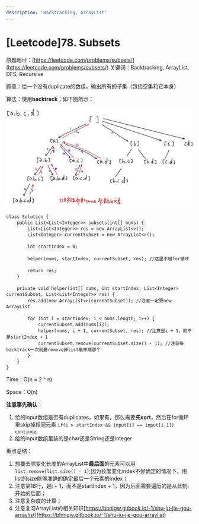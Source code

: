 ```yaml
---
description: 'Backtracking, ArrayList'
---
```


# \[Leetcode\]78. Subsets

原题地址：[https://leetcode.com/problems/subsets/](https://leetcode.com/problems/subsets/) 关键词：Backtracking, ArrayList, DFS, Recursive

题意：给一个没有duplicate的数组，输出所有的子集（包括空集和它本身）

算法：使用**backtrack**；如下图所示：

![](.gitbook/assets/picture1.jpg)



```text
class Solution {
    public List<List<Integer>> subsets(int[] nums) {
        List<List<Integer>> res = new ArrayList<>();
        List<Integer> currentSubset = new ArrayList<>();
        
        int startIndex = 0;
        
        helper(nums, startIndex, currentSubset, res); //这里不用for循环
        
        return res;
    }
    
    private void helper(int[] nums, int startIndex, List<Integer> currentSubset, List<List<Integer>> res) {
        res.add(new ArrayList<>(currentSubset)); //注意一定要new ArrayList
        
        for (int i = startIndex; i < nums.length; i++) {
            currentSubset.add(nums[i]);
            helper(nums, i + 1, currentSubset, res); //注意是i + 1，而不是startIndex + 1
            currentSubset.remove(currentSubset.size() - 1); //注意每backtrack一次就要remove掉list最末端那个
        }
    }
}
```

Time：O\(n × 2 ^ n\) 

Space：O\(n\)



**注意事先确认**：  
1. 给的input数组是否有duplicates，如果有，那么需要**先sort**，然后在for循环里skip掉相同元素 `if(i > startIndex && input[i] == input[i-1]) continue`;  
2. 给的input数组里装的是char还是String还是integer



重点总结：  
1. 想要去除变化长度的ArrayList中**最后面**的元素可以用`list.remove(list.size() - 1)`;因为长度变化index不好确定的情况下，用list的size能够准确的确定最后一个元素的index；  
2. 注意第18行，是i + 1，而不是startIndex + 1，因为后面需要遍历的是从此刻i开始的后面；  
3. 注意复杂度的计算；  
4. 注意复习ArrayList的相关知识[https://bhnigw.gitbook.io/-1/shu-ju-jie-gou-arraylist](https://bhnigw.gitbook.io/-1/shu-ju-jie-gou-arraylist)







  




